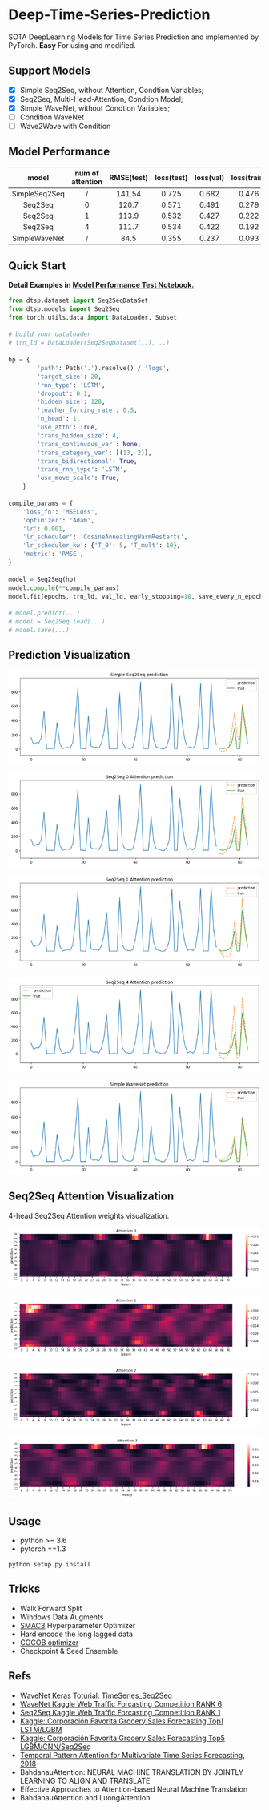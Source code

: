 # Deep-Time-Series-Prediction
SOTA DeepLearning Models for Time Series Prediction and implemented by PyTorch. **Easy** For using and modified.

## Support Models

- [x] Simple Seq2Seq, without Attention, Condtion Variables;
- [x] Seq2Seq, Multi-Head-Attention, Condtion Model;
- [x] Simple WaveNet, without Condtion Variables;
- [ ] Condition WaveNet
- [ ] Wave2Wave with Condition

## Model Performance

|     model     | num of attention | RMSE(test) | loss(test) | loss(val) | loss(train) |
| :-----------: | :--------------: | :--------: | :--------: | :-------: | :---------: |
| SimpleSeq2Seq |        /         |   141.54   |   0.725    |   0.682   |    0.476    |
|    Seq2Seq    |        0         |   120.7    |   0.571    |   0.491   |    0.279    |
|    Seq2Seq    |        1         |   113.9    |   0.532    |   0.427   |    0.222    |
|    Seq2Seq    |        4         |   111.7    |   0.534    |   0.422   |    0.192    |
| SimpleWaveNet |        /         |    84.5    |   0.355    |   0.237   |    0.093    |

## Quick Start

**Detail Examples in [Model Performance Test Notebook.]( https://github.com/EvilPsyCHo/Deep-Time-Series-Prediction/tree/master/notebooks )**

```python
from dtsp.dataset import Seq2SeqDataSet
from dtsp.models import Seq2Seq
from torch.utils.data import DataLoader, Subset

# build your dataloader
# trn_ld = DataLoader(Seq2SeqDataset(..), ..)

hp = {
        'path': Path('.').resolve() / 'logs',
        'target_size': 20,
        'rnn_type': 'LSTM',
        'dropout': 0.1,
        'hidden_size': 128,
        'teacher_forcing_rate': 0.5,
        'n_head': 1,
        'use_attn': True,
        'trans_hidden_size': 4,
        'trans_continuous_var': None,
        'trans_category_var': [(13, 2)],
        'trans_bidirectional': True,
        'trans_rnn_type': 'LSTM',
        'use_move_scale': True,
    }

compile_params = {
    'loss_fn': 'MSELoss',
    'optimizer': 'Adam',
    'lr': 0.001,
    'lr_scheduler': 'CosineAnnealingWarmRestarts',
    'lr_scheduler_kw': {'T_0': 5, 'T_mult': 10},
    'metric': 'RMSE',
}

model = Seq2Seq(hp)
model.compile(**compile_params)
model.fit(epochs, trn_ld, val_ld, early_stopping=10, save_every_n_epochs=None, save_best_model=True)

# model.predict(...)
# model = Seq2Seq.load(...)
# model.save(...)
```

## Prediction Visualization

![](./assets/simple_seq2seq.png)

![](./assets/seq2seq_attn0.png)

![](./assets/seq2seq_attn1.png)

![](./assets/seq2seq_attn4.png)

![](./assets/simple_wavenet.png)

## Seq2Seq Attention Visualization

4-head Seq2Seq Attention weights visualization.

![attn_0](./assets/attn_0.png)

![attn_1](./assets/attn_1.png)

![attn_2](./assets/attn_2.png)

![attn_3](./assets/attn_3.png)

## Usage

- python >= 3.6
- pytorch ==1.3

```shell
python setup.py install
```

## Tricks

- Walk Forward Split
- Windows Data Augments
- [SMAC3](https://automl.github.io/SMAC3/stable/) Hyperparameter Optimizer
- Hard encode the long lagged data
- [COCOB optimizer](https://arxiv.org/abs/1705.07795)
- Checkpoint & Seed Ensemble

## Refs

- [WaveNet Keras Toturial: TimeSeries_Seq2Seq](https://github.com/JEddy92/TimeSeries_Seq2Seq)
- [WaveNet Kaggle Web Traffic Forcasting Competition RANK 6](https://github.com/sjvasquez/web-traffic-forecasting)
- [Seq2Seq Kaggle Web Traffic Forcasting Competition RANK 1](https://www.kaggle.com/c/web-traffic-time-series-forecasting/discussion/43795#latest-631996)
- [Kaggle: Corporación Favorita Grocery Sales Forecasting Top1 LSTM/LGBM](https://www.kaggle.com/c/favorita-grocery-sales-forecasting/discussion/47582)
- [Kaggle: Corporación Favorita Grocery Sales Forecasting Top5 LGBM/CNN/Seq2Seq](https://www.kaggle.com/c/favorita-grocery-sales-forecasting/discussion/47556)
- [Temporal Pattern Attention for Multivariate Time Series Forecasting, 2018](https://arxiv.org/abs/1809.04206)
- BahdanauAttention: NEURAL MACHINE TRANSLATION BY JOINTLY LEARNING TO ALIGN AND TRANSLATE
- Effective Approaches to Attention-based Neural Machine Translation
- BahdanauAttention and LuongAttention
